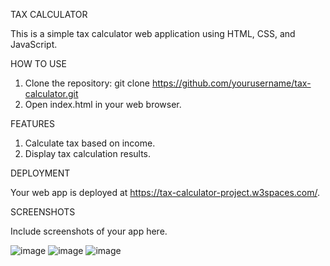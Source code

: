 TAX CALCULATOR

This is a simple tax calculator web application using HTML, CSS, and JavaScript.


HOW TO USE
1. Clone the repository: git clone https://github.com/yourusername/tax-calculator.git
2. Open index.html in your web browser.

   
FEATURES
1. Calculate tax based on income.
2. Display tax calculation results.


DEPLOYMENT

Your web app is deployed at https://tax-calculator-project.w3spaces.com/.


SCREENSHOTS

Include screenshots of your app here.

![image](https://github.com/maaswin03/Tax-Calculator/assets/123287737/c2f240b4-609b-4426-839a-56f1c31cdac4)
![image](https://github.com/maaswin03/Tax-Calculator/assets/123287737/23627f3e-06ed-45a7-9d4f-6914b6f112dc)
![image](https://github.com/maaswin03/Tax-Calculator/assets/123287737/906ba54a-81b9-4728-bc58-fc7e246d5de1)


